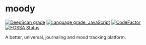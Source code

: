 # moody
[![DeepScan grade](https://deepscan.io/api/teams/15815/projects/19050/branches/483959/badge/grade.svg)](https://deepscan.io/dashboard#view=project&tid=15815&pid=19050&bid=483959)
[![Language grade: JavaScript](https://img.shields.io/lgtm/grade/javascript/g/nkalupahana/moody.svg?logo=lgtm&logoWidth=18)](https://lgtm.com/projects/g/nkalupahana/moody/context:javascript)
[![CodeFactor](https://www.codefactor.io/repository/github/nkalupahana/moody/badge/main)](https://www.codefactor.io/repository/github/nkalupahana/moody/overview/main)
[![FOSSA Status](https://app.fossa.com/api/projects/git%2Bgithub.com%2Fnkalupahana%2Fmoody.svg?type=small)](https://app.fossa.com/projects/git%2Bgithub.com%2Fnkalupahana%2Fmoody?ref=badge_small)

A better, universal, journaling and mood tracking platform.
